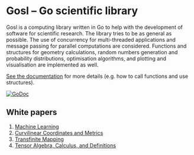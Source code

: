 # Gosl &ndash; Go scientific library

Gosl is a computing library written in Go to help with the development of software for scientific
research. The library tries to be as general as possible. The use of concurrency for multi-threaded
applications and message passing for parallel computations are considered. Functions and structures
for geometry calculations, random numbers generation and probability distributions, optimisation
algorithms, and plotting and visualisation are implemented as well.

[See the documentation](https://godoc.org/github.com/cpmech/gosl) for more details (e.g. how to call
functions and use structures).

[![GoDoc](https://godoc.org/github.com/cpmech/gosl?status.svg)](https://godoc.org/github.com/cpmech/gosl)


## White papers

1. [Machine Learning](https://github.com/cpmech/gosl/blob/master/doc/machlearn.pdf)
2. [Curvilinear Coordinates and Metrics](https://github.com/cpmech/gosl/blob/master/doc/metrics.pdf)
3. [Transfinite Mapping](https://github.com/cpmech/gosl/blob/master/doc/transfinite.pdf)
4. [Tensor Algebra, Calculus, and Definitions](https://github.com/cpmech/gosl/blob/master/doc/definitions.pdf)
